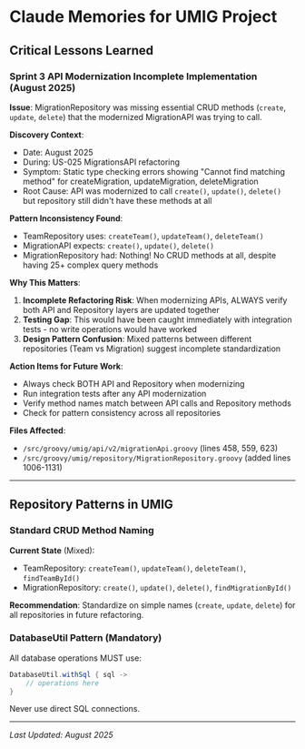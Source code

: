 # Claude Memories for UMIG Project

## Critical Lessons Learned

### Sprint 3 API Modernization Incomplete Implementation (August 2025)

**Issue**: MigrationRepository was missing essential CRUD methods (`create`, `update`, `delete`) that the modernized MigrationAPI was trying to call.

**Discovery Context**:

- Date: August 2025
- During: US-025 MigrationsAPI refactoring
- Symptom: Static type checking errors showing "Cannot find matching method" for createMigration, updateMigration, deleteMigration
- Root Cause: API was modernized to call `create()`, `update()`, `delete()` but repository still didn't have these methods at all

**Pattern Inconsistency Found**:

- TeamRepository uses: `createTeam()`, `updateTeam()`, `deleteTeam()`
- MigrationAPI expects: `create()`, `update()`, `delete()`
- MigrationRepository had: Nothing! No CRUD methods at all, despite having 25+ complex query methods

**Why This Matters**:

1. **Incomplete Refactoring Risk**: When modernizing APIs, ALWAYS verify both API and Repository layers are updated together
2. **Testing Gap**: This would have been caught immediately with integration tests - no write operations would have worked
3. **Design Pattern Confusion**: Mixed patterns between different repositories (Team vs Migration) suggest incomplete standardization

**Action Items for Future Work**:

- Always check BOTH API and Repository when modernizing
- Run integration tests after any API modernization
- Verify method names match between API calls and Repository methods
- Check for pattern consistency across all repositories

**Files Affected**:

- `/src/groovy/umig/api/v2/migrationApi.groovy` (lines 458, 559, 623)
- `/src/groovy/umig/repository/MigrationRepository.groovy` (added lines 1006-1131)

---

## Repository Patterns in UMIG

### Standard CRUD Method Naming

**Current State** (Mixed):

- TeamRepository: `createTeam()`, `updateTeam()`, `deleteTeam()`, `findTeamById()`
- MigrationRepository: `create()`, `update()`, `delete()`, `findMigrationById()`

**Recommendation**: Standardize on simple names (`create`, `update`, `delete`) for all repositories in future refactoring.

### DatabaseUtil Pattern (Mandatory)

All database operations MUST use:

```groovy
DatabaseUtil.withSql { sql ->
    // operations here
}
```

Never use direct SQL connections.

---

_Last Updated: August 2025_
